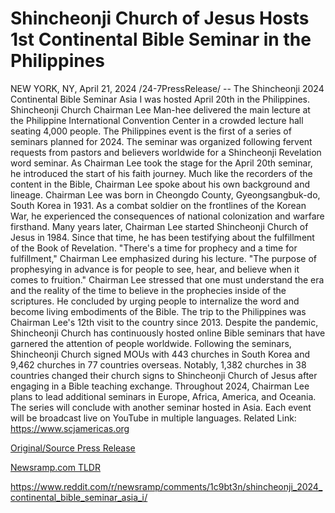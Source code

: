 # Shincheonji Church of Jesus Hosts 1st Continental Bible Seminar in the Philippines

NEW YORK, NY, April 21, 2024 /24-7PressRelease/ -- The Shincheonji 2024 Continental Bible Seminar Asia Ⅰ was hosted April 20th in the Philippines. Shincheonji Church Chairman Lee Man-hee delivered the main lecture at the Philippine International Convention Center in a crowded lecture hall seating 4,000 people.   The Philippines event is the first of a series of seminars planned for 2024. The seminar was organized following fervent requests from pastors and believers worldwide for a Shincheonji Revelation word seminar.  As Chairman Lee took the stage for the April 20th seminar, he introduced the start of his faith journey. Much like the recorders of the content in the Bible, Chairman Lee spoke about his own background and lineage.  Chairman Lee was born in Cheongdo County, Gyeongsangbuk-do, South Korea in 1931. As a combat soldier on the frontlines of the Korean War, he experienced the consequences of national colonization and warfare firsthand.   Many years later, Chairman Lee started Shincheonji Church of Jesus in 1984. Since that time, he has been testifying about the fulfillment of the Book of Revelation.  "There's a time for prophecy and a time for fulfillment," Chairman Lee emphasized during his lecture. "The purpose of prophesying in advance is for people to see, hear, and believe when it comes to fruition."  Chairman Lee stressed that one must understand the era and the reality of the time to believe in the prophecies inside of the scriptures. He concluded by urging people to internalize the word and become living embodiments of the Bible.   The trip to the Philippines was Chairman Lee's 12th visit to the country since 2013. Despite the pandemic, Shincheonji Church has continuously hosted online Bible seminars that have garnered the attention of people worldwide.   Following the seminars, Shincheonji Church signed MOUs with 443 churches in South Korea and 9,462 churches in 77 countries overseas. Notably, 1,382 churches in 38 countries changed their church signs to Shincheonji Church of Jesus after engaging in a Bible teaching exchange.  Throughout 2024, Chairman Lee plans to lead additional seminars in Europe, Africa, America, and Oceania. The series will conclude with another seminar hosted in Asia. Each event will be broadcast live on YouTube in multiple languages.  Related Link: https://www.scjamericas.org 

[Original/Source Press Release](https://www.24-7pressrelease.com/press-release/510235/shincheonji-church-of-jesus-hosts-1st-continental-bible-seminar-in-the-philippines)
                    

[Newsramp.com TLDR](None) 

https://www.reddit.com/r/newsramp/comments/1c9bt3n/shincheonji_2024_continental_bible_seminar_asia_ⅰ/